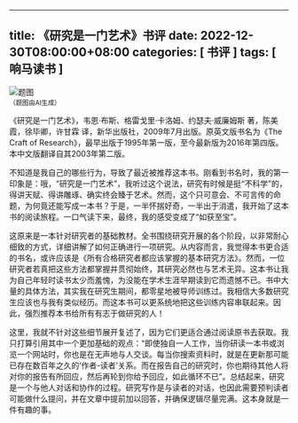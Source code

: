 
---
title: 《研究是一门艺术》书评
date: 2022-12-30T08:00:00+08:00
categories: [ 书评 ]
tags: [ 响马读书 ]
---

<div class="p-3 text-center">
  <img class="img-fluid" src="/images/2022/1230/01.png" alt="题图" style="max-width:640px">
  <div><small>（题图由AI生成）</small></div>
</div>

《研究是一门艺术》，韦恩·布斯、格雷戈里·卡洛姆、约瑟夫·威廉姆斯 著，陈美霞，徐毕卿，许甘霖 译，新华出版社，2009年7月出版。原英文版书名为《The Craft of Research》，最早出版于1995年第一版，至今最新版为2016年第四版。本中文版翻译自其2003年第二版。

不知道是我自己的哪些行为，导致了最近被推荐这本书。刚看到书名时，我的第一印象是：哦，“研究是一门艺术”，我听过这个说法，研究有时候是挺“不科学”的，得讲天赋、得讲雕琢、确实终会臻于艺术。然而，这个只可意会、不可言传的命题，为何竟还能写成一本书？于是，一半怀揣好奇，一半出于消遣，我开始了这本书的阅读旅程。一口气读下来，最终，我的感受变成了“如获至宝”。

这原来是一本针对研究者的基础教材。全书围绕研究开展的各个阶段，以非常耐心细致的方式，详细讲解了如何正确进行一项研究。从内容而言，我觉得本书更合适的书名，或许应该是《所有合格研究者都应该掌握的基本研究方法》。然而，一位研究者若真把这些方法都掌握并贯彻始终，其研究必然也与艺术无异。这本书让我为自己年轻时读书太少而羞愧，为没能在学术生涯早期读到它而遗憾不已。书中大量的具体方法，其实我在研究生期间，都零星地被导师训练过。我相信大多数研究生应该也与我有类似经历。而这本书可以更系统地把这些训练内容串联起来。因此，强烈推荐本书给所有有志于做研究的人！

这里，我就不针对这些细节展开复述了，因为它们更适合通过阅读原书去获取。我只打算引用其中一个更加基础的观点：“即使独自一人工作，当你研读一本书或浏览一个网站时，你也是在无声地与人交谈。每当你搜索资料时，就是在更新那可能已存在数百年之久的‘作者-读者’关系。而在报告自己的研究时，你也期待其他人将对你的报告有所回应，然后再轮到你给予回应，如此循环不已”。总结起来，研究是一个与他人对话和协作的过程。研究写作是与读者的对话，也因此需要预判读者可能做什么提问，并在文章中提前加以回答，并确保逻辑尽量完满。这本身就是一件有趣的事。
